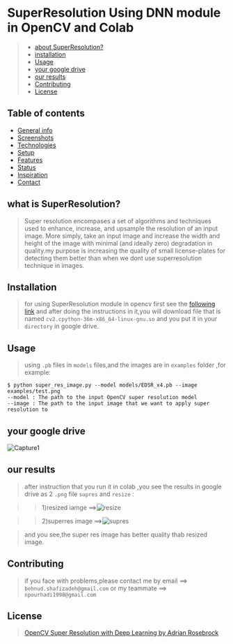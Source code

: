 # SuperResolution Using DNN module in OpenCV and Colab
>* [about SuperResolution?](#what-is-SuperResolution?)
>* [installation](#Installation)
>* [Usage](#Usage)
>* [your google drive](#your-google-drive)
>* [our results](#our-results)
>* [Contributing](#Contributing)
>* [License](#License)

## Table of contents
* [General info](#general-info)
* [Screenshots](#screenshots)
* [Technologies](#technologies)
* [Setup](#setup)
* [Features](#features)
* [Status](#status)
* [Inspiration](#inspiration)
* [Contact](#contact)

## what is SuperResolution?
>Super resolution encompases a set of algorithms and techniques used to enhance, increase, and upsample the resolution of an input image. More simply, take an input image and increase the width and height of the image with minimal (and ideally zero) degradation in quality.my purpose is increasing the quality of small license-plates for detecting them better than when we dont use superresolution technique in images.

## Installation
>for using SuperResolution module in opencv first see the [following link](https://towardsdatascience.com/how-to-use-opencv-with-gpu-on-colab-25594379945f) and after doing the instructions in it,you will download file that is named `cv2.cpython-36m-x86_64-linux-gnu.so` and you put it in your  `directory` in google drive.

## Usage
>using `.pb` files in `models` files,and the images are in `examples` folder ,for example:
```
$ python super_res_image.py --model models/EDSR_x4.pb --image examples/test.png
--model : The path to the input OpenCV super resolution model
--image : The path to the input image that we want to apply super resolution to
```
## your google drive
![Capture1](https://user-images.githubusercontent.com/53394692/103211182-bcc6f700-491c-11eb-8203-961c03a19330.PNG)
## our results
>after instruction that you run it in colab ,you see the results in google drive as 2 `.png` file `supres` and `resize` :

>>1)resized iamge ==>![resize](https://user-images.githubusercontent.com/53394692/103211709-301d3880-491e-11eb-99b7-85a9ce300e7b.png)

>>2)superres image ==>![supres](https://user-images.githubusercontent.com/53394692/103211713-314e6580-491e-11eb-9fc3-0b63c2542a67.png)

>and you see,the super res image has better quality thab resized image.

## Contributing
>if you face with problems,please contact me by email ==> `behnud.shafizadeh@gmail.com` or my teammate ==> `npourhadi1998@gmail.com`

## License
>[OpenCV Super Resolution with Deep Learning by Adrian Rosebrock](https://www.pyimagesearch.com/2020/11/09/opencv-super-resolution-with-deep-learning/)
